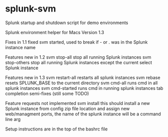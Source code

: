 splunk-svm
==========

Splunk startup and shutdown script for demo environments

Splunk environment helper for Macs
Version 1.3

Fixes in 1.1
fixed svm started, used to break if - or . was in the Splunk instance name

Features new in 1.2
 svm stop-all
 stop all running Splunk instances
 svm stop-others
 stop all running Splunk instances except the current select Splunk instance



Features new in 1.3
 svm restart-all
 restarts all splunk instances 
 svm rebase
 resets SPLUNK_BASE to the current directory
 svm cmd-all <cmd>
 runs cmd in all splunk instances 
 svm cmd-started <cmd>
 runs cmd in running splunk instances 
 tab completion semi-fixes (still some TODO)

Feature requests not implemented
 svm install
 this should install a new Splunk instance from config zip file location and assign new web/managment ports, the name of the splunk instance will be a command line arg

Setup instructions are in the top of the bashrc file


